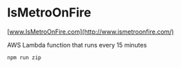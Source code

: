 IsMetroOnFire
=============

[www.IsMetroOnFire.com](http://www.ismetroonfire.com/)

AWS Lambda function that runs every 15 minutes

`npm run zip`